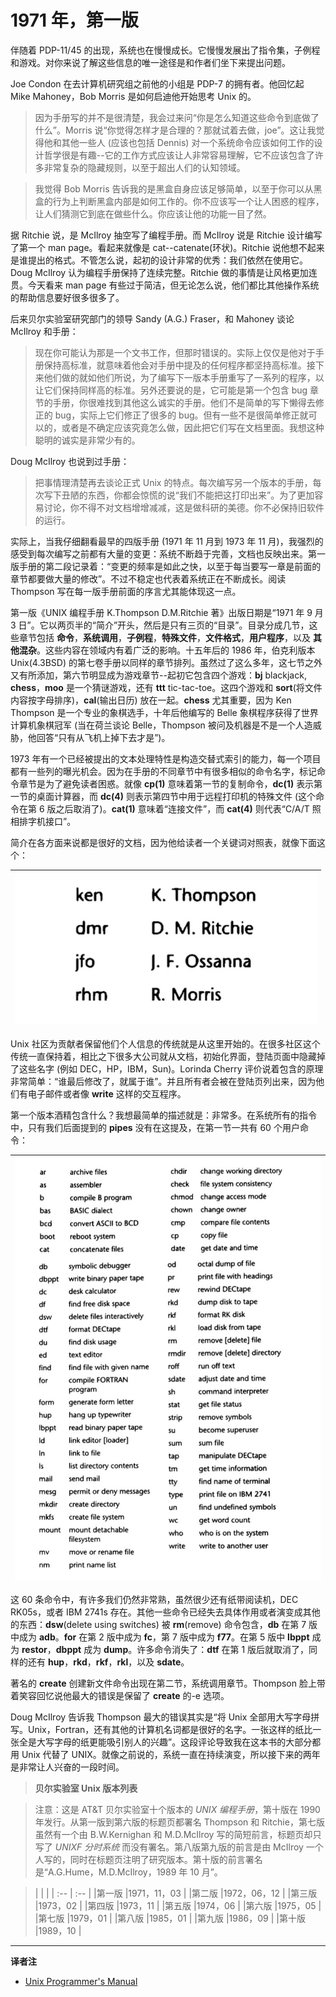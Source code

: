 # 1971 年，第一版

伴随着 PDP-11/45 的出现，系统也在慢慢成长。它慢慢发展出了指令集，子例程和游戏。对你来说了解这些信息的唯一途径是和作者们坐下来提出问题。

Joe Condon 在去计算机研究组之前他的小组是 PDP-7 的拥有者。他回忆起 Mike Mahoney，Bob Morris 是如何启迪他开始思考 Unix 的。

> 因为手册写的并不是很清楚，我会过来问“你是怎么知道这些命令到底做了什么”。Morris 说“你觉得怎样才是合理的？那就试着去做，joe”。这让我觉得他和其他一些人 (应该也包括 Dennis) 对一个系统命令应该如何工作的设计哲学很是有趣--它的工作方式应该让人非常容易理解，它不应该包含了许多非常复杂的隐藏规则，以至于超出人们的认知领域。

> 我觉得 Bob Morris 告诉我的是黑盒自身应该足够简单，以至于你可以从黑盒的行为上判断黑盒内部是如何工作的。你不应该写一个让人困惑的程序，让人们猜测它到底在做些什么。你应该让他的功能一目了然。

据 Ritchie 说，是 McIlroy 抽空写了编程手册。而 McIlroy 说是 Ritchie 设计编写了第一个 man page。看起来就像是 cat--catenate(环状)。Ritchie 说他想不起来是谁提出的格式。不管怎么说，起初的设计非常的优秀：我们依然在使用它。Doug McIlroy 认为编程手册保持了连续完整。Ritchie 做的事情是让风格更加连贯。今天看来 man page 有些过于简洁，但无论怎么说，他们都比其他操作系统的帮助信息要好很多很多了。

后来贝尔实验室研究部门的领导 Sandy (A.G.) Fraser，和 Mahoney 谈论 McIlroy 和手册：

> 现在你可能认为那是一个文书工作，但那时错误的。实际上仅仅是他对于手册保持高标准，就意味着他会对手册中提及的任何程序都坚持高标准。接下来他们做的就如他们所说，为了编写下一版本手册重写了一系列的程序，以让它们保持同样高的标准。另外还要说的是，它可能是第一个包含 bug 章节的手册，你很难找到其他这么诚实的手册。他们不是简单的写下懒得去修正的 bug，实际上它们修正了很多的 bug。但有一些不是很简单修正就可以的，或者是不确定应该究竟怎么做，因此把它们写在文档里面。我想这种聪明的诚实是非常少有的。

Doug McIlroy 也说到过手册：

> 把事情理清楚再去谈论正式 Unix 的特点。每次编写另一个版本的手册，每次写下丑陋的东西，你都会惊慌的说“我们不能把这打印出来”。为了更加容易讨论，你不得不对文档增增减减，这是做科研的美德。你不必保持旧软件的运行。

实际上，当我仔细翻看最早的四版手册 (1971 年 11 月到 1973 年 11 月)，我强烈的感受到每次编写之前都有大量的变更：系统不断趋于完善，文档也反映出来。第一版手册的第二段记录着：“变更的频率是如此之快，以至于每当要写一章是前面的章节都要做大量的修改”。不过不稳定也代表着系统正在不断成长。阅读 Thompson 写在每一版手册前面的序言尤其能体现这一点。

第一版《UNIX 编程手册 K.Thompson D.M.Ritchie 著》出版日期是“1971 年 9 月 3 日”。它以两页半的“简介”开头，然后是只有三页的“目录”。目录分成几节，这些章节包括 **命令**，**系统调用**，**子例程**，**特殊文件**，**文件格式**，**用户程序**，以及 **其他混杂**。这些内容在领域内有着广泛的影响。十五年后的 1986 年，伯克利版本 Unix(4.3BSD) 的第七卷手册以同样的章节排列。虽然过了这么多年，这七节之外又有所添加，第六节明显成为游戏章节--起初它包含四个游戏：**bj** blackjack, **chess**，**moo** 是一个猜谜游戏，还有 **ttt** tic-tac-toe。这四个游戏和 **sort**(将文件内容按字母排序)，**cal**(输出日历) 放在一起。**chess** 尤其重要，因为 Ken Thompson 是一个专业的象棋选手，十年后他编写的 Belle 象棋程序获得了世界计算机象棋冠军 (当在荷兰谈论 Belle，Thompson 被问及机器是不是一个人造威胁，他回答“只有从飞机上掉下去才是”)。

1973 年有一个已经被提出的文本处理特性是构造交替式索引的能力，每一个项目都有一些列的曝光机会。因为在手册的不同章节中有很多相似的命令名字，标记命令章节是为了避免读者困惑。就像 **cp(1)** 意味着第一节的复制命令，**dc(1)** 表示第一节的桌面计算器，而 **dc(4)** 则表示第四节中用于远程打印机的特殊文件 (这个命令在第 6 版之后取消了)。**cat(1)** 意味着“连接文件”，而 **cat(4)** 则代表“C/A/T 照相排字机接口”。

简介在各方面来说都是很好的文档，因为他给读者一个关键词对照表，就像下面这个：

| ![key](/assets/key.jpg) |
| :-: |

Unix 社区为贡献者保留他们个人信息的传统就是从这里开始的。在很多社区这个传统一直保持着，相比之下很多大公司就从文档，初始化界面，登陆页面中隐藏掉了这些名字 (例如 DEC，HP，IBM，Sun)。Lorinda Cherry 评价说着包含的原理非常简单：“谁最后修改了，就属于谁”。并且所有者会被在登陆页列出来，因为他们有电子邮件或者像 **write** 这样的交互程序。

第一个版本酒精包含什么？我想最简单的描述就是：非常多。在系统所有的指令中，只有我们后面提到的 **pipes** 没有在这提及，在第一节一共有 60 个用户命令：

| ![commands](/assets/commands.jpg) |
| :-: |

这 60 条命令中，有许多我们仍然非常熟，虽然很少还有纸带阅读机，DEC RK05s，或者 IBM 2741s 存在。其他一些命令已经失去具体作用或者演变成其他的东西：**dsw**(delete using switches) 被 **rm**(remove) 命令包含，**db** 在第 7 版中成为 **adb**。**for** 在第 2 版中成为 **fc**，第 7 版中成为 **f77**。在第 5 版中 **lbppt** 成为 **restor**，**dbppt** 成为 **dump**。许多命令消失了：**dtf** 在第 1 版后就取消了，同样的还有 **hup**，**rkd**，**rkf**，**rkl**，以及 **sdate**。

著名的 **create** 创建新文件命令出现在第二节，系统调用章节。Thompson 脸上带着笑容回忆说他最大的错误是保留了 **create** 的-e 选项。

Doug McIlroy 告诉我 Thompson 最大的错误其实是“将 Unix 全部用大写字母拼写。Unix，Fortran，还有其他的计算机名词都是很好的名字。一张这样的纸比一张全是大写字母的纸更能吸引别人的兴趣”。这段评论导致我在这本书的大部分都用 Unix 代替了 UNIX。就像之前说的，系统一直在持续演变，所以接下来的两年是非常让人兴奋的一段时间。

> **贝尔实验室 Unix 版本列表**

> 注意：这是 AT&T 贝尔实验室十个版本的 *UNIX 编程手册*，第十版在 1990 年发行。从第一版到第六版的标题页都署名 Thompson 和 Ritchie，第七版虽然有一个由 B.W.Kernighan 和 M.D.McIlroy 写的简短前言，标题页却只写了 *UNIXF 分时系统* 而没有署名。第八版第九版的前言是由 McIlroy 一个人写的，同时在标题页注明了研究版本。第十版的前言署名是“A.G.Hume，M.D.McIlroy，1989 年 10 月”。

> |     |     |
| :-- | :-- |
|第一版 |1971，11，03 |
|第二版 |1972，06，12 |
|第三版 |1973，02     |
|第四版 |1973，11     |
|第五版 |1974，06     |
|第六版 |1975，05     |
|第七版 |1979，01     |
|第八版 |1985，01     |
|第九版 |1986，09     |
|第十版 |1989，10     |



---
**译者注**

* [Unix Programmer's Manual](https://www.bell-labs.com/usr/dmr/www/1stEdman.html)
